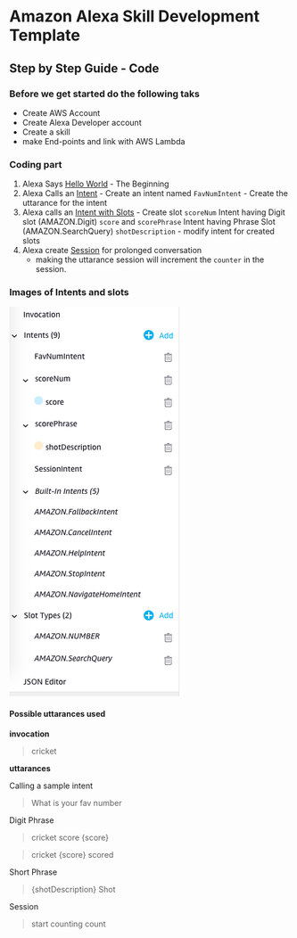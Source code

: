 # Amazon Alexa Skill Development Template

## Step by Step Guide - Code
### Before we get started do the following taks

 - Create AWS Account 
 - Create Alexa Developer account 
 - Create a skill
 - make End-points  and link with AWS Lambda

### Coding part
 1. Alexa Says [Hello World](https://github.com/itzpc/Alexa_FavNumApp/blob/6a57fa541ff7f2dbf4149ba13957f90a694e84bd/lambda_function.py) - The Beginning
 2. Alexa Calls an [Intent](https://github.com/itzpc/Alexa_FavNumApp/blob/472b440ea45235ebfea91ebd8deb7637eb70bdf4/lambda_function.py) 
			 - Create an intent named `FavNumIntent` 
			 - Create the uttarance for the intent
 3. Alexa calls an [Intent with Slots](https://github.com/itzpc/Alexa_FavNumApp/blob/f809ed7513996de621323469ecec0724e62efe76/lambda_function.py)
			- Create slot    `scoreNum` Intent having Digit slot (AMAZON.Digit) `score` and `scorePhrase` Intent having Phrase Slot (AMAZON.SearchQuery) `shotDescription`
			 - modify intent for created slots
 4.  Alexa create [Session](https://github.com/itzpc/Alexa_FavNumApp/blob/e700ee361854f0c723edd9f6d076049c6d89f709/lambda_function.py) for prolonged conversation 
	 - making the uttarance session will increment the `counter` in the session.

### Images of Intents and slots
![Intent](Intents_Image.png)

#### Possible uttarances used

**invocation**

> cricket

**uttarances**

Calling a sample intent
> What  is  your  fav  number

Digit Phrase

> cricket  score  {score}

> cricket  {score}  scored

Short Phrase
> {shotDescription}  Shot

Session
> start  counting
> count
